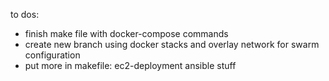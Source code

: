 to dos:
- finish make file with docker-compose commands
- create new branch using docker stacks and overlay network for swarm configuration
- put more in makefile: ec2-deployment ansible stuff